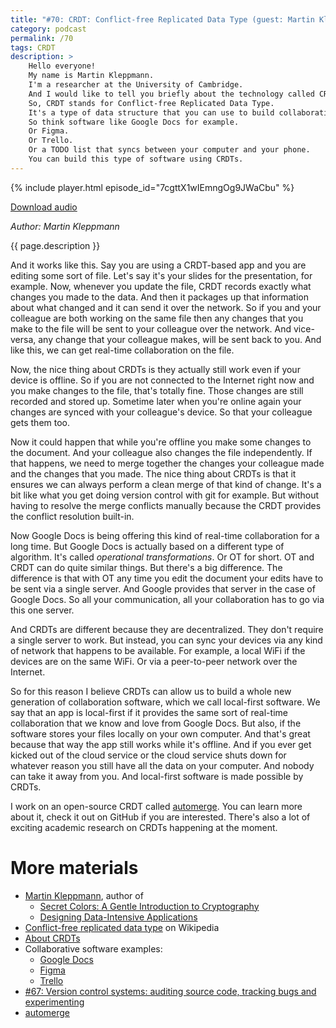 ```yaml
---
title: "#70: CRDT: Conflict-free Replicated Data Type (guest: Martin Kleppmann)"
category: podcast
permalink: /70
tags: CRDT
description: >
    Hello everyone!
    My name is Martin Kleppmann.
    I'm a researcher at the University of Cambridge.
    And I would like to tell you briefly about the technology called CRDTs.
    So, CRDT stands for Conflict-free Replicated Data Type.
    It's a type of data structure that you can use to build collaboration software.
    So think software like Google Docs for example.
    Or Figma.
    Or Trello.
    Or a TODO list that syncs between your computer and your phone.
    You can build this type of software using CRDTs.
---
```


{% include player.html episode_id="7cgttX1wIEmngOg9JWaCbu" %}

[Download audio](https://d3ctxlq1ktw2nl.cloudfront.net/staging/2022-3-12/259324097-44100-2-d197d799e89a3.m4a)

_Author: Martin Kleppmann_

{{ page.description }}

And it works like this.
Say you are using a CRDT-based app and you are editing some sort of file.
Let's say it's your slides for the presentation, for example.
Now, whenever you update the file, CRDT records exactly what changes you made to the data.
And then it packages up that information about what changed and it can send it over the network.
So if you and your colleague are both working on the same file then any changes that you make to the file will be sent to your colleague over the network.
And vice-versa, any change that your colleague makes, will be sent back to you.
And like this, we can get real-time collaboration on the file.

Now, the nice thing about CRDTs is they actually still work even if your device is offline.
So if you are not connected to the Internet right now and you make changes to the file, that's totally fine.
Those changes are still recorded and stored up.
Sometime later when you're online again your changes are synced with your colleague's device.
So that your colleague gets them too.

Now it could happen that while you're offline you make some changes to the document.
And your colleague also changes the file independently.
If that happens, we need to merge together the changes your colleague made and the changes that you made.
The nice thing about CRDTs is that it ensures we can always perform a clean merge of that kind of change.
It's a bit like what you get doing version control with git for example.
But without having to resolve the merge conflicts manually because the CRDT provides the conflict resolution built-in.

Now Google Docs is being offering this kind of real-time collaboration for a long time.
But Google Docs is actually based on a different type of algorithm.
It's called _operational transformations_.
Or OT for short.
OT and CRDT can do quite similar things.
But there's a big difference.
The difference is that with OT any time you edit the document your edits have to be sent via a single server.
And Google provides that server in the case of Google Docs.
So all your communication, all your collaboration has to go via this one server.

And CRDTs are different because they are decentralized.
They don't require a single server to work.
But instead, you can sync your devices via any kind of network that happens to be available.
For example, a local WiFi if the devices are on the same WiFi.
Or via a peer-to-peer network over the Internet.

So for this reason I believe CRDTs can allow us to build a whole new generation of collaboration software, which we call local-first software.
We say that an app is local-first if it provides the same sort of real-time collaboration that we know and love from Google Docs.
But also, if the software stores your files locally on your own computer.
And that's great because that way the app still works while it's offline.
And if you ever get kicked out of the cloud service or the cloud service shuts down for whatever reason you still have all the data on your computer.
And nobody can take it away from you.
And local-first software is made possible by CRDTs.

I work on an open-source CRDT called [automerge](https://github.com/automerge/automerge).
You can learn more about it, check it out on GitHub if you are interested.
There's also a lot of exciting academic research on CRDTs happening at the moment.

# More materials

* [Martin Kleppmann](https://martin.kleppmann.com/), author of
  * [Secret Colors: A Gentle Introduction to Cryptography](https://roundrobin.pub/pages/secret-colors)
  * [Designing Data-Intensive Applications](https://dataintensive.net/)
* [Conflict-free replicated data type](https://en.wikipedia.org/wiki/Conflict-free_replicated_data_type) on Wikipedia
* [About CRDTs](https://crdt.tech/)
* Collaborative software examples:
  * [Google Docs](https://docs.google.com)
  * [Figma](https://www.figma.com/)
  * [Trello](https://trello.com/)
* [#67: Version control systems: auditing source code, tracking bugs and experimenting](https://nurkiewicz.com/67)
* [automerge](https://github.com/automerge/automerge)
